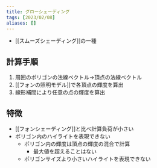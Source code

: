 ```yaml
---
title: グローシェーディング
tags: [2023/02/08]
aliases: []
---
```


- [[スムーズシェーディング]]の一種
## 計算手順
1. 周囲のポリゴンの法線ベクトル→頂点の法線ベクトル
2. [[フォンの照明モデル]]で各頂点の輝度を算出
3. 線形補間により任意の点の輝度を算出
## 特徴
- [[フォンシェーディング]]と比べ計算負荷が小さい
- ポリゴン内のハイライトを表現できない
	- ポリゴン内の輝度は頂点の輝度の混合で計算
		- 最大値を超えることはない
	- ポリゴンサイズより小さいハイライトを表現できない